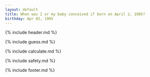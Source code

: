 ```yaml
---
layout: default
title: When was I or my baby conceived if born on April 2, 1905?
birthday: Apr 02, 1905
---
```


{% include header.md %}

{% include guess.md %}

{% include calculate.md %}

{% include safety.md %}

{% include footer.md %}



